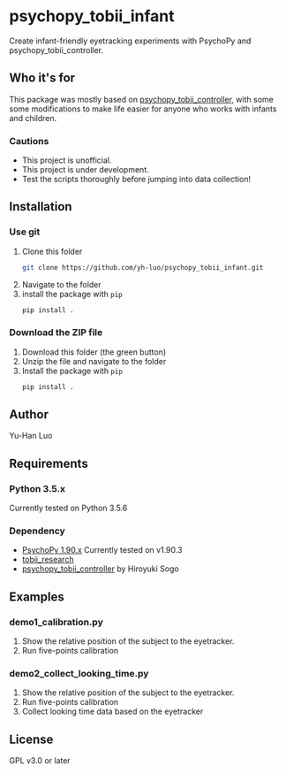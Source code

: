 # psychopy_tobii_infant

Create infant-friendly eyetracking experiments with PsychoPy and psychopy_tobii_controller.

## Who it's for

This package was mostly based on [psychopy_tobii_controller](https://github.com/hsogo/psychopy_tobii_controller), with some some modifications to make life easier for anyone who works with infants and children.

### Cautions

- This project is unofficial.
- This project is under development.
- Test the scripts thoroughly before jumping into data collection!

## Installation

### Use git

1. Clone this folder
    ```bash
    git clone https://github.com/yh-luo/psychopy_tobii_infant.git
    ```
2. Navigate to the folder
3. install the package with `pip`
    ```python
    pip install .
    ```

### Download the ZIP file

1. Download this folder (the green button)
2. Unzip the file and navigate to the folder
3. Install the package with `pip`
    ```python
    pip install .
    ```

## Author

Yu-Han Luo

## Requirements

### Python 3.5.x

Currently tested on Python 3.5.6

### Dependency

- [PsychoPy 1.90.x](http://www.psychopy.org/)
    Currently tested on v1.90.3
- [tobii_research](https://pypi.python.org/pypi/tobii-research)  
- [psychopy_tobii_controller](https://github.com/hsogo/psychopy_tobii_controller) by Hiroyuki Sogo

## Examples

### demo1_calibration.py

1. Show the relative position of the subject to the eyetracker.
2. Run five-points calibration

### demo2_collect_looking_time.py

1. Show the relative position of the subject to the eyetracker.
2. Run five-points calibration
3. Collect looking time data based on the eyetracker

## License

GPL v3.0 or later
